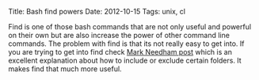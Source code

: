 Title: Bash find powers
Date: 2012-10-15
Tags: unix, cl

Find is one of those bash commands that are not only useful and powerful on their own but are also increase the power of other command line commands. The problem with find is that its not really easy to get into. If you are trying to get into find check [Mark Needham post](http://www.markhneedham.com/blog/2011/10/21/learning-unix-find-searching-inexcluding-certain-folders/) which is an excellent explanation about how to include or exclude certain folders. It makes find that much more useful.